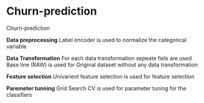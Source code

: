 # Churn-prediction
Churn-prediction

**Data preprocessing**
Label encoder is used to normalize the categorical variable

**Data Transformation**
For each data transformation sepeate fiels are used
Base line (RAW) is used for Original dataset without any data transformation

**Feature selection**
Univarient feature selection is used for feature selection

**Paremeter tunning**
Grid Search CV is used for parameter tuning for the classifiers

